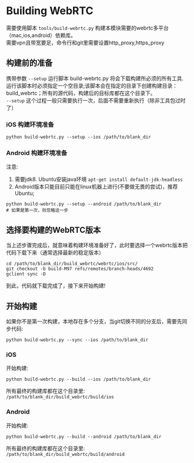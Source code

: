 # Building WebRTC

需要使用脚本 `tools/build-webrtc.py` 构建本模块需要的webrtc多平台（mac,ios,android）依赖库。  
需要vpn且带宽要足，命令行和git里需要设置http_proxy,https_proxy

## 构建前的准备

携带参数 `--setup` 运行脚本 build-webrtc.py 将会下载构建所必须的所有工具.  
运行该脚本时必须指定一个空目录;该脚本会在指定的目录下创建构建目录：build_webrtc；所有的源代码，构建后的目标库都在这个目录下。  
`--setup` 这个过程一般只需要执行一次，后面不需要重新执行（除非工具包过时了）  

### iOS 构建环境准备

```
python build-webrtc.py --setup --ios /path/to/blank_dir
```

### Android 构建环境准备

注意:   
1. 需要jdk8. Ubuntu安装java环境 `apt-get install default-jdk-headless`
2. Android版本只能目前只能在linux机器上进行(不要做无畏的尝试)，推荐Ubuntu;

```
python build-webrtc.py --setup --android /path/to/blank_dir
# 如果是第一次，则忽略这一步
```

## 选择要构建的WebRTC版本
当上述步骤完成后，就意味着构建环境准备好了，此时要选择一个webrtc版本把代码下载下来（通常选择最新的稳定版本）

```
cd /path/to/blank_dir/build_webrtc/webrtc/ios/src/
git checkout -b build-M97 refs/remotes/branch-heads/4692
gclient sync -D
```
到此，代码就下载完成了，接下来开始构建!  

## 开始构建
如果你不是第一次构建，本地存在多个分支，当git切换不同的分支后，需要先同步代码:
```
python build-webrtc.py --sync --ios /path/to/blank_dir
```

### iOS
开始构建:

```
python build-webrtc.py --build --ios /path/to/blank_dir
```

所有最终的构建库都在这个目录里: `/path/to/blank_dir/build_webrtc/build/ios`

### Android
开始构建:

```
python build-webrtc.py --build --android /path/to/blank_dir
```
所有最终的构建库都在这个目录里: `/path/to/blank_dir/build_webrtc/build/android`
